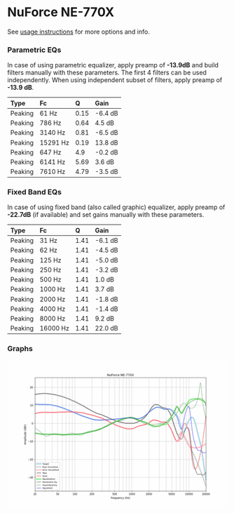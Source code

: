 # NuForce NE-770X
See [usage instructions](https://github.com/jaakkopasanen/AutoEq#usage) for more options and info.

### Parametric EQs
In case of using parametric equalizer, apply preamp of **-13.9dB** and build filters manually
with these parameters. The first 4 filters can be used independently.
When using independent subset of filters, apply preamp of **-13.9 dB**.

| Type    | Fc       |    Q | Gain    |
|:--------|:---------|:-----|:--------|
| Peaking | 61 Hz    | 0.15 | -6.4 dB |
| Peaking | 786 Hz   | 0.64 | 4.5 dB  |
| Peaking | 3140 Hz  | 0.81 | -6.5 dB |
| Peaking | 15291 Hz | 0.19 | 13.8 dB |
| Peaking | 647 Hz   | 4.9  | -0.2 dB |
| Peaking | 6141 Hz  | 5.69 | 3.6 dB  |
| Peaking | 7610 Hz  | 4.79 | -3.5 dB |

### Fixed Band EQs
In case of using fixed band (also called graphic) equalizer, apply preamp of **-22.7dB**
(if available) and set gains manually with these parameters.

| Type    | Fc       |    Q | Gain    |
|:--------|:---------|:-----|:--------|
| Peaking | 31 Hz    | 1.41 | -6.1 dB |
| Peaking | 62 Hz    | 1.41 | -4.5 dB |
| Peaking | 125 Hz   | 1.41 | -5.0 dB |
| Peaking | 250 Hz   | 1.41 | -3.2 dB |
| Peaking | 500 Hz   | 1.41 | 1.0 dB  |
| Peaking | 1000 Hz  | 1.41 | 3.7 dB  |
| Peaking | 2000 Hz  | 1.41 | -1.8 dB |
| Peaking | 4000 Hz  | 1.41 | -1.4 dB |
| Peaking | 8000 Hz  | 1.41 | 9.2 dB  |
| Peaking | 16000 Hz | 1.41 | 22.0 dB |

### Graphs
![](./NuForce%20NE-770X.png)